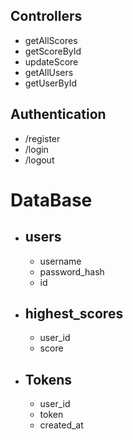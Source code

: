 ## Controllers
- getAllScores
- getScoreById
- updateScore
- getAllUsers
- getUserById
## Authentication
- /register
- /login
- /logout
# DataBase
- ## users
   - username
   - password_hash
   - id
- ## highest_scores
   - user_id
   - score
- ## Tokens
   - user_id
   - token
   - created_at   
